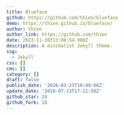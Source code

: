 ```yaml
---
title: Blueface
github: https://github.com/thien/blueface
demo: https://thien.github.io/blueface/
author: thien
author_link: https://github.com/thien
date: 2023-11-30T13:08:54.980Z
description: A minimalist Jekyll theme.
ssg:
  - Jekyll
css: []
cms: []
category: []
draft: false
publish_date: '2016-03-23T10:49:06Z'
update_date: '2018-07-13T17:11:58Z'
github_star: 28
github_fork: 28
---
```

